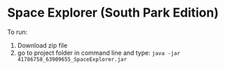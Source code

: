 # Space Explorer (South Park Edition)

To run: 
  1. Download zip file
  2. go to project folder in command line and type: `java -jar 41786758_63909655_SpaceExplorer.jar`
